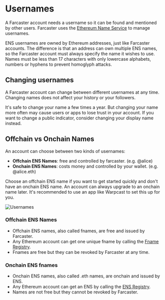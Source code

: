 # Usernames

A Farcaster account needs a username so it can be found and mentioned by other users. Farcaster uses the [Ethereum Name Service](https://ens.domains/) to manage usernames.

ENS usernames are owned by Ethereum addresses, just like Farcaster accounts. The difference is that an address can own multiple ENS names, so the Farcaster account must always specify the name it wishes to use.  Names must be less than 17 characters with only lowercase alphabets, numbers or hyphens to prevent homoglyph attacks.

## Changing usernames

A Farcaster account can change between different usernames at any time. Changing names does not affect your history or your followers. 

It's safe to change your name a few times a year. But changing your name more often may cause users or apps to lose trust in your account. If you want to change a public indicator, consider changing your display name instead.


## Offchain vs Onchain Names

An account can choose between two kinds of usernames: 

- **Offchain ENS Names**: free and controlled by farcaster. (e.g. @alice) 
- **Onchain ENS Names**: costs money and controlled by your wallet. (e.g. @alice.eth)

Choose an offchain ENS name if you want to get started quickly and don't have an onchain ENS name. An account can always upgrade to an onchain name later. It's recommended to use an app like Warpcast to set this up for you. 

![Usernames](/assets/usernames.png)

### Offchain ENS Names 

- Offchain ENS names, also called fnames, are free and issued by Farcaster. 
- Any Ethereum account can get one unique fname by calling the [Fname Registry](/learn/architecture/ens-names).
- Fnames are free but they can be revoked by Farcaster at any time.

### Onchain ENS fnames

- Onchain ENS names, also called .eth names, are onchain and issued by ENS. 
- Any Ethereum account can get an ENS by calling the [ENS Registry](https://docs.ens.domains/dapp-developer-guide/the-ens-registry).
- Names are not free but they cannot be revoked by Farcaster.

